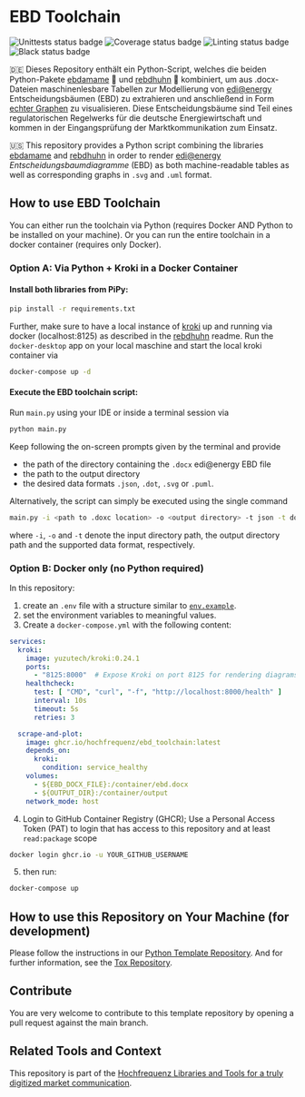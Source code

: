 # EBD Toolchain

![Unittests status badge](https://github.com/Hochfrequenz/ebd_toolchain/workflows/Unittests/badge.svg)
![Coverage status badge](https://github.com/Hochfrequenz/ebd_toolchain/workflows/Coverage/badge.svg)
![Linting status badge](https://github.com/Hochfrequenz/ebd_toolchain/workflows/Linting/badge.svg)
![Black status badge](https://github.com/Hochfrequenz/ebd_toolchain/workflows/Formatting/badge.svg)

🇩🇪 Dieses Repository enthält ein Python-Script, welches die beiden Python-Pakete [ebdamame](https://github.com/Hochfrequenz/ebdamame) 🫛 und [rebdhuhn](https://github.com/Hochfrequenz/rebdhuhn) 🐓 kombiniert, um aus .docx-Dateien maschinenlesbare Tabellen zur Modellierung von [edi@energy](https://www.edi-energy.de) Entscheidungsbäumen (EBD) zu extrahieren und anschließend in Form [echter Graphen](https://github.com/Hochfrequenz/machine-readable_entscheidungsbaumdiagramme/) zu visualisieren.
Diese Entscheidungsbäume sind Teil eines regulatorischen Regelwerks für die deutsche Energiewirtschaft und kommen in der Eingangsprüfung der Marktkommunikation zum Einsatz.

🇺🇸 This repository provides a Python script combining the libraries [ebdamame](https://github.com/Hochfrequenz/ebdamame) and [rebdhuhn](https://github.com/Hochfrequenz/rebdhuhn) in order to render [edi@energy](https://www.edi-energy.de) _Entscheidungsbaumdiagramme_ (EBD) as both machine-readable tables as well as corresponding graphs in `.svg` and `.uml` format.

## How to use EBD Toolchain
You can either run the toolchain via Python (requires Docker AND Python to be installed on your machine).
Or you can run the entire toolchain in a docker container (requires only Docker).

### Option A: Via Python + Kroki in a Docker Container

#### Install both libraries from PiPy:
```bash
pip install -r requirements.txt
```
Further, make sure to have a local instance of [kroki](https://kroki.io) up and running via docker (localhost:8125) as described in the [rebdhuhn](https://github.com/Hochfrequenz/rebdhuhn) readme.
Run the `docker-desktop` app on your local maschine and start the local kroki container via
```bash
docker-compose up -d
```
#### Execute the EBD toolchain script:

Run `main.py` using your IDE or inside a terminal session via
```bash
python main.py
```
Keep following the on-screen prompts given by the terminal and provide

- the path of the directory containing the `.docx` edi@energy EBD file
- the path to the output directory
- the desired data formats `.json`, `.dot`, `.svg` or `.puml`.

Alternatively, the script can simply be executed using the single command

```bash
main.py -i <path to .doxc location> -o <output directory> -t json -t dot -t svg -t puml
```
where `-i`, `-o` and `-t` denote the input directory path, the output directory path and the supported data format, respectively.

### Option B: Docker only (no Python required)
In this repository:
1. create an `.env` file with a structure similar to [`env.example`](env.example).
2. set the environment variables to meaningful values.
3. Create a `docker-compose.yml` with the following content:
```yaml
services:
  kroki:
    image: yuzutech/kroki:0.24.1
    ports:
      - "8125:8000"  # Expose Kroki on port 8125 for rendering diagrams
    healthcheck:
      test: [ "CMD", "curl", "-f", "http://localhost:8000/health" ]
      interval: 10s
      timeout: 5s
      retries: 3

  scrape-and-plot:
    image: ghcr.io/hochfrequenz/ebd_toolchain:latest
    depends_on:
      kroki:
        condition: service_healthy
    volumes:
      - ${EBD_DOCX_FILE}:/container/ebd.docx
      - ${OUTPUT_DIR}:/container/output
    network_mode: host
```
4. Login to GitHub Container Registry (GHCR); Use a Personal Access Token (PAT) to login that has access to this repository and at least `read:package` scope
```bash
docker login ghcr.io -u YOUR_GITHUB_USERNAME
```
5. then run:
```bash
docker-compose up
```

## How to use this Repository on Your Machine (for development)

Please follow the instructions in our
[Python Template Repository](https://github.com/Hochfrequenz/python_template_repository#how-to-use-this-repository-on-your-machine).
And for further information, see the [Tox Repository](https://github.com/tox-dev/tox).

## Contribute

You are very welcome to contribute to this template repository by opening a pull request against the main branch.

## Related Tools and Context

This repository is part of the [Hochfrequenz Libraries and Tools for a truly digitized market communication](https://github.com/Hochfrequenz/digital_market_communication/).
